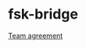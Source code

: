 # fsk-bridge

[Team agreement](https://docs.google.com/document/d/1p7zBJ_SLwscSLrcoHE5ijd5qBRRkLlsX1Z_twxIO7Ag/edit?usp=sharing) 